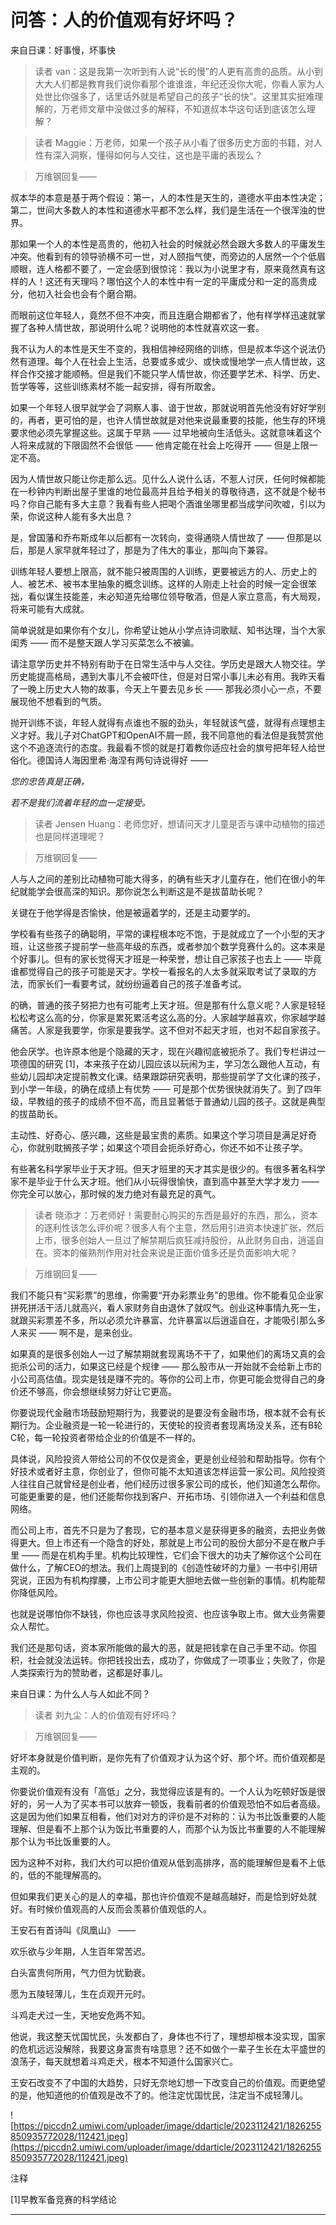 # 问答：人的价值观有好坏吗？

来自日课：好事慢，坏事快

> 读者 van：这是我第一次听到有人说“长的慢”的人更有高贵的品质。从小到大大人们都是教育我们说你看那个谁谁谁，年纪还没你大呢，你看人家为人处世比你强多了，话里话外就是希望自己的孩子“长的快”。这里其实挺难理解的，万老师文章中没做过多的解释，不知道叔本华这句话到底该怎么理解？

> 读者 Maggie：万老师，如果一个孩子从小看了很多历史方面的书籍，对人性有深入洞察，懂得如何与人交往，这也是平庸的表现么？

> 万维钢回复—— 

叔本华的本意是基于两个假设：第一，人的本性是天生的，道德水平由本性决定；第二，世间大多数人的本性和道德水平都不怎么样，我们是生活在一个很浑浊的世界。

那如果一个人的本性是高贵的，他初入社会的时候就必然会跟大多数人的平庸发生冲突。他看到有的领导骄横不可一世，对人颐指气使，而旁边的人居然一个个低眉顺眼，连人格都不要了，一定会感到很惊诧：我以为小说里才有，原来竟然真有这样的人！这还有天理吗？哪怕这个人的本性中有一定的平庸成分和一定的高贵成分，他初入社会也会有个磨合期。

而眼前这位年轻人，竟然不但不冲突，而且连磨合期都省了，他有样学样迅速就掌握了各种人情世故，那说明什么呢？说明他的本性就喜欢这一套。

我不认为人的本性是天生不变的，我相信神经网络的训练，但是叔本华这个说法仍然有道理。每个人在社会上生活，总要或多或少、或快或慢地学一点人情世故，这样合作交接才能顺畅。但是我们不能只学人情世故，你还要学艺术、科学、历史、哲学等等，这些训练素材不能一起安排，得有所取舍。

如果一个年轻人很早就学会了洞察人事、谙于世故，那就说明首先他没有好好学别的，再者，更可怕的是，也许人情世故就是对他来说最重要的技能，他生存的环境要求他必须先掌握这些。这属于早熟 —— 过早地被向生活低头。这就意味着这个人将来成就的下限固然不会很低 —— 他肯定能在社会上吃得开 —— 但是上限一定不高。

因为人情世故只能让你走那么远。见什么人说什么话，不惹人讨厌，任何时候都能在一秒钟内判断出屋子里谁的地位最高并且给予相关的尊敬待遇，这不就是个秘书吗？你自己能有多大主意？我看有些人把喝个酒谁坐哪里都当成学问吹嘘，引以为荣，你说这种人能有多大出息？

是，曾国藩和乔布斯成年以后都有一次转向，变得通晓人情世故了 —— 但那是以后，那是人家早就年轻过了，那是为了伟大的事业，那叫向下兼容。

训练年轻人要想上限高，就不能只被周围的人训练，更要被远方的人、历史上的人、被艺术、被书本里抽象的概念训练。这样的人刚走上社会的时候一定会很笨拙，看似谋生技能差，未必知道先给哪位领导敬酒，但是人家立意高，有大局观，将来可能有大成就。

简单说就是如果你有个女儿，你希望让她从小学点诗词歌赋、知书达理，当个大家闺秀 —— 而不是整天跟人学习买菜怎么不被骗。

请注意学历史并不特别有助于在日常生活中与人交往。学历史是跟大人物交往。学历史能提高格局，遇到大事儿不会被吓住，但是对日常小事儿未必有用。我昨天看了一晚上历史大人物的故事，今天上午要去见乡长 —— 那我必须小心一点，不要展现他不想看到的气质。

抛开训练不谈，年轻人就得有点谁也不服的劲头，年轻就该气盛，就得有点理想主义才好。我儿子对ChatGPT和OpenAI不屑一顾，我不同意他的看法但是我赞赏他这个不追逐流行的态度。我最看不惯的就是打着教你适应社会的旗号把年轻人给世俗化。德国诗人海因里希·海涅有两句诗说得好 ——

 *您的忠告真是正确，*

 *若不是我们流着年轻的血一定接受。*

> 读者 Jensen Huang：老师您好，想请问天才儿童是否与课中动植物的描述也是同样道理呢？

> 万维钢回复—— 

人与人之间的差别比动植物可能大得多，的确有些天才儿童存在，他们在很小的年纪就能学会很高深的知识。那你说怎么判断这是不是拔苗助长呢？

关键在于他学得是否愉快，他是被逼着学的，还是主动要学的。

学校看有些孩子的确聪明，平常的课程根本吃不饱，于是就成立了一个小型的天才班，让这些孩子提前学一些高年级的东西，或者参加个数学竞赛什么的。这本来是个好事儿。但有的家长觉得天才班是一种荣誉，想让自己家孩子也去上 —— 毕竟谁都觉得自己的孩子可能是天才。学校一看报名的人太多就采取考试了录取的方法，而家长们一看要考试，就纷纷逼着自己的孩子准备考试。

的确，普通的孩子努把力也有可能考上天才班。但是那有什么意义呢？人家是轻轻松松考这么高的分，你家是累死累活考这么高的分。人家越学越喜欢，你家越学越痛苦。人家是我要学，你家是要我学。这不但对不起天才班，也对不起自家孩子。

他会厌学。也许原本他是个隐藏的天才，现在兴趣彻底被扼杀了。我们专栏讲过一项德国的研究 [1]，本来孩子在幼儿园应该以玩闹为主，学习怎么跟他人互动，有些幼儿园却决定提前教文化课。结果跟踪研究表明，那些提前学了文化课的孩子，到小学一年级，的确在成绩上有优势 —— 可是那个优势很快就消失了。到了四年级，早教组的孩子的成绩不但不高，而且显著低于普通幼儿园的孩子。这就是典型的拔苗助长。

主动性、好奇心、感兴趣，这些是最宝贵的素质。如果这个学习项目是满足好奇心，你就别耽搁孩子学；如果这个项目会扼杀好奇心，你还不如不让孩子学。

有些著名科学家毕业于天才班。但天才班里的天才其实是很少的。有很多著名科学家不是毕业于什么天才班。他们从小玩得很愉快，直到高中甚至大学才发力 —— 你完全可以放心，那时候的发力绝对有最充足的真气。

> 读者 晓添才：万老师好！需要耐心购买的东西是最好的东西，那么，资本的逐利性该怎么评价呢？很多人有个主意，然后用引进资本快速扩张，然后上市，很多创始人一旦过了解禁期后疯狂减持股份，从此财务自由，逍遥自在。资本的催熟剂作用对社会来说是正面价值多还是负面影响大呢？

> 万维钢回复—— 

我们不能只有“买彩票”的思维，你需要“开办彩票业务”的思维。你不能看见企业家拼死拼活干活儿就高兴，看人家财务自由退休了就叹气。创业这种事情九死一生，就跟买彩票差不多，所以必须允许暴富、允许暴富以后逍遥自在，才能吸引那么多人来买 —— 啊不是，是来创业。

如果真的是很多创始人一过了解禁期就套现离场不干了，如果他们的离场又真的会扼杀公司的活力，如果这已经是个规律 —— 那么股市从一开始就不会给新上市的小公司高估值。现实是钱是赚不完的。等你的公司上市，你更可能会觉得自己的身价还不够高，你会想继续努力好让它更高。

你要说现代金融市场鼓励短期行为，我要说的是要没有金融市场，根本就不会有长期行为。企业融资是一轮一轮进行的，天使轮的投资者套现离场没关系，还有B轮C轮，每一轮投资者带给企业的价值是不一样的。

具体说，风险投资人带给公司的不仅仅是资金，更是创业经验和帮助指导。你有个好技术或者好主意，你创业了，但你可能不太知道该怎样运营一家公司。风险投资人往往自己就曾经是创业者，他们经历过很多家公司的成长，他们知道怎么帮你。可能更重要的是，他们还能帮你找到客户、开拓市场、引领你进入一个利益和信息网络。

而公司上市，首先不只是为了套现，它的基本意义是获得更多的融资，去把业务做得更大。但上市还有一个隐含的好处，那就是上市公司的股份大部分不是在散户手里 —— 而是在机构手里。机构比较理性，它们会下很大的功夫了解你这个公司在做什么，了解CEO的想法。我们上周提到的《创造性破坏的力量》一书中引用研究说，正因为有机构撑腰，上市公司才能更大胆地去做一些创新的事情。机构能帮你降低风险。

也就是说哪怕你不缺钱，你也应该寻求风险投资、也应该争取上市。做大业务需要众人帮忙。

我们还是那句话，资本家所能做的最大的恶，就是把钱拿在自己手里不动。你囤积，社会就没法运转。你把钱投出去，成功了，你做成了一项事业；失败了，你是人类探索行为的赞助者，这都是好事儿。

来自日课：为什么人与人如此不同？

> 读者 刘九尘：人的价值观有好坏吗？

> 万维钢回复—— 

好坏本身就是价值判断，是你先有了价值观才认为这个好、那个坏。而价值观都是主观的。

你要说价值观有没有「高低」之分，我觉得应该是有的。一个人认为吃顿好饭是很好的，另一人为了买本书可以放弃一顿饭，我看前者的价值观恐怕不如后者高级。这是因为他们如果互相看，他们对对方的评价是不对称的：认为书比饭重要的人能理解、但是看不上那个认为饭比书重要的人，而那个认为饭比书重要的人不能理解那个认为书比饭重要的人。

因为这种不对称，我们大约可以把价值观从低到高排序，高的能理解但是看不上低的，低的不能理解高的。

但如果我们更关心的是人的幸福，那也许价值观不是越高越好，而是恰到好处就好。有时候价值观高的人反而会羡慕价值观低的人。

王安石有首诗叫《凤凰山》 ——

欢乐欲与少年期，人生百年常苦迟。

白头富贵何所用，气力但为忧勤衰。

愿为五陵轻薄儿，生在贞观开元时。

斗鸡走犬过一生，天地安危两不知。

他说，我这整天忧国忧民，头发都白了，身体也不行了，理想却根本没实现，国家的危机远远没解除，我要这身富贵有啥意思？还不如做个一辈子生长在太平盛世的浪荡子，每天就想着斗鸡走犬，根本不知道什么国家兴亡。

王安石改变不了中国的大趋势，只好无奈地幻想一下改变自己的价值观。而更绝望的是，他知道他的价值观是改不了的。他注定忧国忧民，注定当不成轻薄儿。

![https://piccdn2.umiwi.com/uploader/image/ddarticle/2023112421/1826255850935772028/112421.jpeg](https://piccdn2.umiwi.com/uploader/image/ddarticle/2023112421/1826255850935772028/112421.jpeg)

注释

[1]早教军备竞赛的科学结论

---
